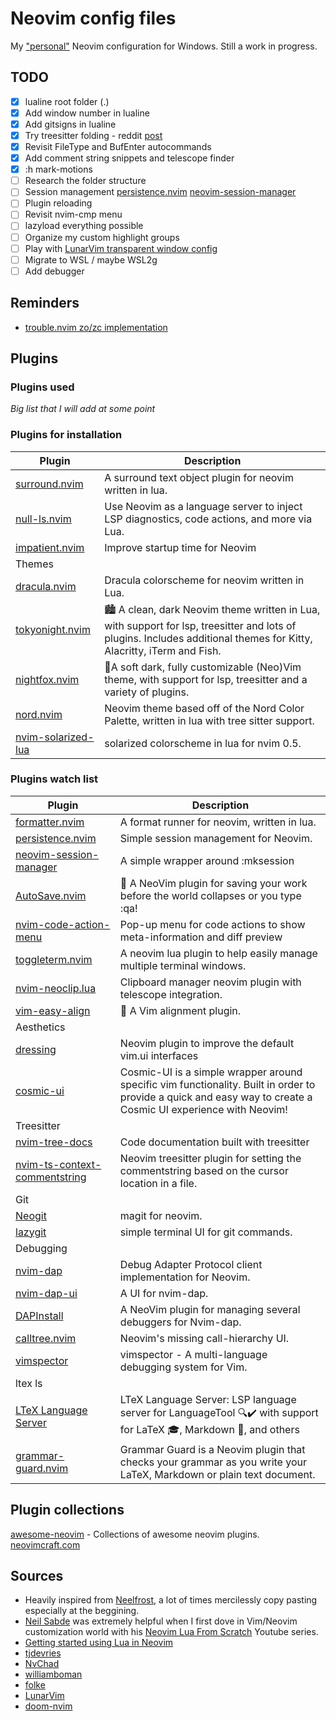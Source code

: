 # Neovim config files
My ["personal"](#sources) Neovim configuration for Windows.
Still a work in progress.

## TODO
- [x] lualine root folder (.)
- [x] Add window number in lualine
- [x] Add gitsigns in lualine
- [x] Try treesitter folding - reddit [post](https://www.reddit.com/r/neovim/comments/psl8rq/sexy_folds/)
- [x] Revisit FileType and BufEnter autocommands
- [x] Add comment string snippets and telescope finder
- [x] :h mark-motions
- [ ] Research the folder structure
- [ ] Session management [persistence.nvim](#sm1) [neovim-session-manager](#sm2)
- [ ] Plugin reloading
- [ ] Revisit nvim-cmp menu
- [ ] lazyload everything possible
- [ ] Organize my custom highlight groups
- [ ] Play with [LunarVim transparent window config](https://github.com/LunarVim/LunarVim/blob/a79de08d40f08e9a3b753175df11283ed737067c/lua/lvim/config/settings.lua#L62-L78)
- [ ] Migrate to WSL / maybe WSL2g
- [ ] Add debugger

## Reminders
- [trouble.nvim zo/zc implementation](https://github.com/folke/trouble.nvim/pull/117)

## Plugins
### Plugins used
*Big list that I will add at some point*

### Plugins for installation
| Plugin | Description |
| ----------- | ----------- |
| [surround.nvim](https://github.com/blackCauldron7/surround.nvim) | A surround text object plugin for neovim written in lua. |
| [null-ls.nvim](https://github.com/jose-elias-alvarez/null-ls.nvim) | Use Neovim as a language server to inject LSP diagnostics, code actions, and more via Lua.
| [impatient.nvim](https://github.com/lewis6991/impatient.nvim) | Improve startup time for Neovim |
| Themes |
| [dracula.nvim](https://github.com/Mofiqul/dracula.nvim) | Dracula colorscheme for neovim written in Lua. |
| [tokyonight.nvim](https://github.com/folke/tokyonight.nvim) | 🏙 A clean, dark Neovim theme written in Lua, with support for lsp, treesitter and lots of plugins. Includes additional themes for Kitty, Alacritty, iTerm and Fish. |
| [nightfox.nvim](https://github.com/edeneast/nightfox.nvim) | 🦊A soft dark, fully customizable (Neo)Vim theme, with support for lsp, treesitter and a variety of plugins. |
| [nord.nvim](https://github.com/shaunsingh/nord.nvim) | Neovim theme based off of the Nord Color Palette, written in lua with tree sitter support. |
| [nvim-solarized-lua](https://github.com/ishan9299/nvim-solarized-lua) | solarized colorscheme in lua for nvim 0.5. |

### Plugins watch list
| Plugin | Description |
| ----------- | ----------- |
| [formatter.nvim](https://github.com/mhartington/formatter.nvim) | A format runner for neovim, written in lua. |
| <a name=sm1></a>[persistence.nvim](https://github.com/folke/persistence.nvim) | Simple session management for Neovim. |
| <a name=sm2></a>[neovim-session-manager](https://github.com/Shatur/neovim-session-manager) | A simple wrapper around :mksession |
| [AutoSave.nvim](https://github.com/Pocco81/AutoSave.nvim) | 🦴 A NeoVim plugin for saving your work before the world collapses or you type :qa! |
| [nvim-code-action-menu](https://github.com/weilbith/nvim-code-action-menu) | Pop-up menu for code actions to show meta-information and diff preview |
| [toggleterm.nvim](https://github.com/akinsho/toggleterm.nvim) | A neovim lua plugin to help easily manage multiple terminal windows. |
| [nvim-neoclip.lua](https://github.com/AckslD/nvim-neoclip.lua) | Clipboard manager neovim plugin with telescope integration. |
| [vim-easy-align](https://github.com/junegunn/vim-easy-align) | 🌻 A Vim alignment plugin. |
| Aesthetics |
| [dressing](https://github.com/stevearc/dressing.nvim) | Neovim plugin to improve the default vim.ui interfaces |
| [cosmic-ui](https://github.com/CosmicNvim/cosmic-ui) | Cosmic-UI is a simple wrapper around specific vim functionality. Built in order to provide a quick and easy way to create a Cosmic UI experience with Neovim! |
| Treesitter |
| [nvim-tree-docs](https://github.com/nvim-treesitter/nvim-tree-docs) | Code documentation built with treesitter |
| [nvim-ts-context-commentstring](https://github.com/JoosepAlviste/nvim-ts-context-commentstring) | Neovim treesitter plugin for setting the commentstring based on the cursor location in a file. |
| Git |
| [Neogit](https://github.com/TimUntersberger/neogit) | magit for neovim. |
| [lazygit](https://github.com/jesseduffield/lazygit) | simple terminal UI for git commands. |
| Debugging |
| [nvim-dap](https://github.com/mfussenegger/nvim-dap) | Debug Adapter Protocol client implementation for Neovim. |
| [nvim-dap-ui](https://github.com/rcarriga/nvim-dap-ui) | A UI for nvim-dap. |
| [DAPInstall](https://github.com/Pocco81/DAPInstall.nvim) | A NeoVim plugin for managing several debuggers for Nvim-dap. |
| [calltree.nvim](https://github.com/ldelossa/calltree.nvim) | Neovim's missing call-hierarchy UI. |
| [vimspector](https://github.com/puremourning/vimspector) | vimspector - A multi-language debugging system for Vim. |
| ltex ls |
| [LTeX Language Server](https://github.com/valentjn/ltex-ls) | LTeX Language Server: LSP language server for LanguageTool 🔍✔️ with support for LaTeX 🎓, Markdown 📝, and others |
| [grammar-guard.nvim](https://github.com/brymer-meneses/grammar-guard.nvim) | Grammar Guard is a Neovim plugin that checks your grammar as you write your LaTeX, Markdown or plain text document. |

## Plugin collections
[awesome-neovim](https://github.com/rockerBOO/awesome-neovim) - Collections of awesome neovim plugins.
[neovimcraft.com](https://neovimcraft.com/)

## <a name="sources"></a>Sources
- Heavily inspired from [Neelfrost](https://github.com/Neelfrost/dotfiles), a lot of times mercilessly copy pasting especially at the beggining.
- [Neil Sabde](https://github.com/VapourNvim/VapourNvim) was extremely helpful when I first dove in Vim/Neovim customization world with his [Neovim Lua From Scratch](https://www.youtube.com/playlist?list=PLPDVgSbOnt7LXQ8DTzu37UwCpA0elyD0V) Youtube series.
- [Getting started using Lua in Neovim](https://github.com/nanotee/nvim-lua-guide)
- [tjdevries](https://github.com/tjdevries/config_manager/tree/master/xdg_config/nvim)
- [NvChad](https://github.com/NvChad/NvChad)
- [williamboman](https://github.com/williamboman/nvim-config)
- [folke](https://github.com/folke/dot/tree/master/config/nvim)
- [LunarVim](https://github.com/LunarVim/LunarVim)
- [doom-nvim](https://github.com/NTBBloodbath/doom-nvim)
